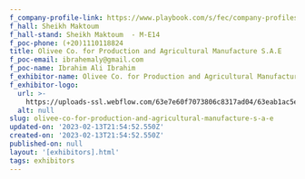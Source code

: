 ```yaml
---
f_company-profile-link: https://www.playbook.com/s/fec/company-profiles
f_hall: Sheikh Maktoum
f_hall-stand: Sheikh Maktoum  - M-E14
f_poc-phone: (+20)1110118824
title: Olivee Co. for Production and Agricultural Manufacture S.A.E
f_poc-email: ibrahemaly@gmail.com
f_poc-name: Ibrahim Ali Ibrahim
f_exhibitor-name: Olivee Co. for Production and Agricultural Manufacture S.A.E
f_exhibitor-logo:
  url: >-
    https://uploads-ssl.webflow.com/63e7e60f7073806c8317ad04/63eab1ac5e3d6b4eaa9f91fa_OTAxYg.jpeg
  alt: null
slug: olivee-co-for-production-and-agricultural-manufacture-s-a-e
updated-on: '2023-02-13T21:54:52.550Z'
created-on: '2023-02-13T21:54:52.550Z'
published-on: null
layout: '[exhibitors].html'
tags: exhibitors
---
```



